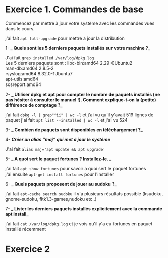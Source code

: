 # Exercice 1. Commandes de base

Commencez par mettre à jour votre système avec les commandes vues dans le cours.

j'ai fait `apt full-upgrade` pour mettre a jour la distribution 

1- <b>_ Quels sont les 5 derniers paquets installés sur votre machine ?_</b>

J'ai fait `grep installed /var/log/dpkg.log` <br>
Les 5 derniers paquets sont :  libc-bin:amd64 2.29-0Ubuntu2 <br>
man-db:amd64 2.8.5-2 <br> 
rsyslog:amd64 8.32.0-1Ubuntu7 <br> 
apt-utils:amd64 <br> 
sosreport:amd64 <br> 


2- <b>_ Utiliser dpkg et apt pour compter le nombre de paquets installés (ne pas hésiter à consulter le manuel !).
Comment explique-t-on la (petite) différence de comptage ?_</b>

j'ai fait `dpkg -l | grep"^ii" | wc -l` et j'ai vu qu'il y'avait 519 lignes de paquet
j'ai fait `apt list --installed | wc -l` et j'ai vu 524 


3- <b>_ Combien de paquets sont disponibles en téléchargement ?_ </b>



4- <b> _Créer un alias “maj” qui met à jour le système_ </b>

J'ai fait ```alias maj='apt update && apt upgrade'```  


5- <b>_ A quoi sert le paquet fortunes ? Installez-le. _</b>

j'ai fait `apt show fortunes` pour savoir a quoi sert le paquet fortunes <br>
j'ai ensuite `apt-get install fortunes` pour l'installer 

6- <b>_ Quels paquets proposent de jouer au sudoku ?_ </b>

j'ai fait `apt-cache search sudoku` il y'a plusieurs résultats possible (ksudoku, gnome-sudoku, fltk1.3-games,nudoku etc..)

7- <b>_ Lister les derniers paquets installés explicitement avec la commande apt install_ </b>

j'ai fait `cat /var/log/dpkg.log` et je vois qu'il y'a eu fortunes en paquet installlé récemment 

# Exercice 2



